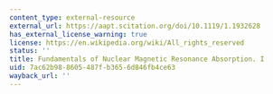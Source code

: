 ```yaml
---
content_type: external-resource
external_url: https://aapt.scitation.org/doi/10.1119/1.1932628
has_external_license_warning: true
license: https://en.wikipedia.org/wiki/All_rights_reserved
status: ''
title: Fundamentals of Nuclear Magnetic Resonance Absorption. I
uid: 7ac62b98-8605-487f-b365-6d846fb4ce63
wayback_url: ''
---
```

